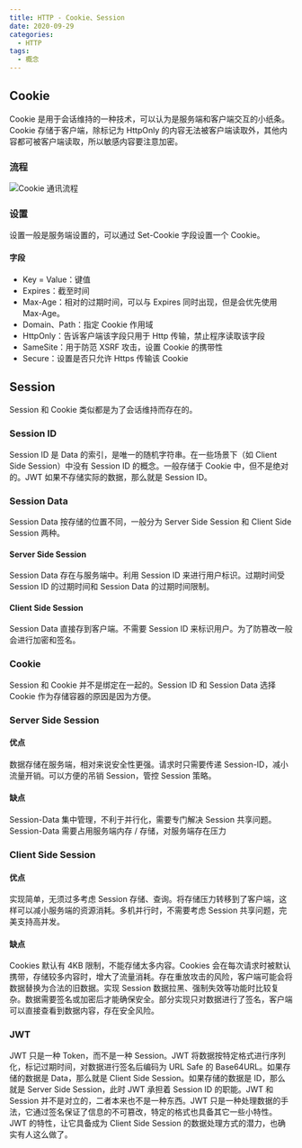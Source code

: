 ```yaml
---
title: HTTP - Cookie、Session
date: 2020-09-29
categories:
  - HTTP
tags:
  - 概念
---
```


## Cookie

Cookie 是用于会话维持的一种技术，可以认为是服务端和客户端交互的小纸条。Cookie 存储于客户端，除标记为 HttpOnly 的内容无法被客户端读取外，其他内容都可被客户端读取，所以敏感内容要注意加密。

### 流程

![Cookie 通讯流程](https://cdn.jsdelivr.net/gh/syfxlin/pic/2020/09/20200929085128.png)

### 设置

设置一般是服务端设置的，可以通过 Set-Cookie 字段设置一个 Cookie。

#### 字段

- Key = Value：键值
- Expires：截至时间
- Max-Age：相对的过期时间，可以与 Expires 同时出现，但是会优先使用 Max-Age。
- Domain、Path：指定 Cookie 作用域
- HttpOnly：告诉客户端该字段只用于 Http 传输，禁止程序读取该字段
- SameSite：用于防范 XSRF 攻击，设置 Cookie 的携带性
- Secure：设置是否只允许 Https 传输该 Cookie

## Session

Session 和 Cookie 类似都是为了会话维持而存在的。

### Session ID

Session ID 是 Data 的索引，是唯一的随机字符串。在一些场景下（如 Client Side Session）中没有 Session ID 的概念。一般存储于 Cookie 中，但不是绝对的。JWT 如果不存储实际的数据，那么就是 Session ID。

### Session Data

Session Data 按存储的位置不同，一般分为 Server Side Session 和 Client Side Session 两种。

#### Server Side Session

Session Data 存在与服务端中。利用 Session ID 来进行用户标识。过期时间受 Session ID 的过期时间和 Session Data 的过期时间限制。

#### Client Side Session

Session Data 直接存到客户端。不需要 Session ID 来标识用户。为了防篡改一般会进行加密和签名。

### Cookie

Session 和 Cookie 并不是绑定在一起的。Session ID 和 Session Data 选择 Cookie 作为存储容器的原因是因为方便。

### Server Side Session

#### 优点

数据存储在服务端，相对来说安全性更强。请求时只需要传递 Session-ID，减小流量开销。可以方便的吊销 Session，管控 Session 策略。

#### 缺点

Session-Data 集中管理，不利于并行化，需要专门解决 Session 共享问题。Session-Data 需要占用服务端内存 / 存储，对服务端存在压力

### Client Side Session

#### 优点

实现简单，无须过多考虑 Session 存储、查询。将存储压力转移到了客户端，这样可以减小服务端的资源消耗。多机并行时，不需要考虑 Session 共享问题，完美支持高并发。

#### 缺点

Cookies 默认有 4KB 限制，不能存储太多内容。Cookies 会在每次请求时被默认携带，存储较多内容时，增大了流量消耗。存在重放攻击的风险，客户端可能会将数据替换为合法的旧数据。实现 Session 数据拉黑、强制失效等功能时比较复杂。数据需要签名或加密后才能确保安全。部分实现只对数据进行了签名，客户端可以直接查看到数据内容，存在安全风险。

### JWT

JWT 只是一种 Token，而不是一种 Session。JWT 将数据按特定格式进行序列化，标记过期时间，对数据进行签名后编码为 URL Safe 的 Base64URL。如果存储的数据是 Data，那么就是 Client Side Session。如果存储的数据是 ID，那么就是 Server Side Session，此时 JWT 承担着 Session ID 的职能。JWT 和 Session 并不是对立的，二者本来也不是一种东西。JWT 只是一种处理数据的手法，它通过签名保证了信息的不可篡改，特定的格式也具备其它一些小特性。JWT 的特性，让它具备成为 Client Side Session 的数据处理方式的潜力，也确实有人这么做了。
